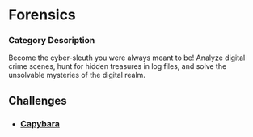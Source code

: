 # Forensics

### Category Description

Become the cyber-sleuth you were always meant to be! Analyze digital crime scenes, hunt for hidden treasures in log files, and solve the unsolvable mysteries of the digital realm.

## Challenges

- ### [Capybara](<Capybara>)
